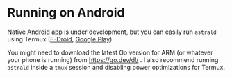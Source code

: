 # Running on Android

Native Android app is under development, but you can easily run `astrald`
using Termux
([F-Droid](https://f-droid.org/packages/com.termux/),
[Google Play](https://play.google.com/store/apps/details?id=com.termux)).

You might need to download the latest Go version for ARM (or whatever your
phone is running) from https://go.dev/dl/ . I also recommend running `astrald`
inside a `tmux` session and disabling power optimizations for Termux.
